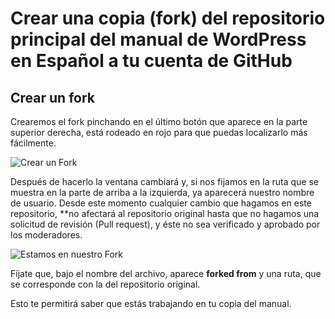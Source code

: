 # Crear una copia (fork) del repositorio principal del manual de WordPress en Español a tu cuenta de GitHub

## Crear un fork

Crearemos el fork pinchando en el último botón que aparece en la parte superior derecha, está rodeado en rojo para que puedas localizarlo más fácilmente.

![Crear un Fork]( https://raw.githubusercontent.com/WordPress/spain-handbook/master/assets/Fork-crear.jpg)

Después de hacerlo la ventana cambiará y, si nos fijamos en la ruta que se muestra en la parte de arriba a la izquierda, ya aparecerá nuestro nombre de usuario. Desde este momento cualquier cambio que hagamos en este repositorio, **no afectará al repositorio original hasta que no hagamos una solicitud de revisión (Pull request), y éste no sea verificado y aprobado por los moderadores.

![Estamos en nuestro Fork](https://raw.githubusercontent.com/WordPress/spain-handbook/master/assets/Fork-estamos-en-fork.jpg)

Fíjate que, bajo el nombre del archivo, aparece __forked from__ y una ruta, que se corresponde con la del repositorio original.

Esto te permitirá saber que estás trabajando en tu copia del manual.
